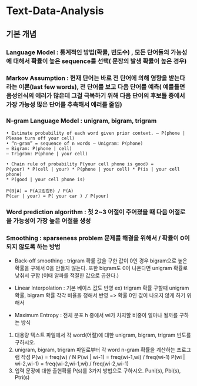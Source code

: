 # Text-Data-Analysis

## 기본 개념

### Language Model : 통계적인 방법(확률, 빈도수) , 모든 단어들의 가능성에 대해서 확률이 높은 sequence를 선택( 문장의 발생 확률이 높은 경우)
 
### Markov Assumption : 현재 단어는 바로 전 단어에 의해 영향을 받는다 라는 이론(last few words), 전 단어를 보고 다음 단어를 예측( 예를들면 음성인식의 에러가 많은데 그걸 극복하기 위해 다음 단어의 후보들 중에서 가장 가능성 많은 단어를 추측해서 에러를 줄임)
 
### N-gram Language Model : unigram, bigram, trigram

```
• Estimate probability of each word given prior context. – P(phone | Please turn off your cell)
• “n-gram” = sequence of n words – Unigram: P(phone)
– Bigram: P(phone | cell)
– Trigram: P(phone | your cell)
```
```
• Chain rule of probability P(your cell phone is good) =
P(your) * P(cell | your) * P(phone | your cell) * P(is | your cell phone)
* P(good | your cell phone is)
```
```
P(B|A) = P(A교집합B) / P(A)
P(car | your) = P( your car ) / P(your)
```
### Word prediction algorithm : 첫 2~3 어절이 주어졌을 때 다음 어절로 올 가능성이 가장 높은 어절을 생성
 
### Smoothing : sparseness problem 문제를 해결을 위해서 / 확률이 0이 되지 않도록 하는 방법
 - Back-off smoothing : trigram 확률 값을 구한 값이 0인 경우 bigram으로 높은 확률을 구해서 0을 만들지 않는다. 또한 bigram도 0이 나온다면 unigram 확률로 낮춰서 구함 (이때 알파를 적절한 값으로 곱한다.)
 
 - Linear Interpolation : 기본 베이스 값도 반영 ex) trigram 확률 구할때 unigram 확률, bigram 확률 각각 비율을 정해서 반영
 => 확률 0인 값이 나오지 않게 하기 위해서
 
 - Maximum Entropy : 전체 분포 h 중에서 wi가 차지할 비중이 얼마나 될까를 구하는 방식


1) 대용량 텍스트 파일에서 각 word(어절)에 대한 unigram, bigram, trigram 빈도를 구하시오.
2) unigram, bigram, trigram 파일로부터 각 word n-gram 확률을 계산하는 프로그램 작성
    P(w) = freq(w) / N
    P(wi | wi-1) = freq(wi-1,wi) / freq(wi-1)
    P(wi | wi-2,wi-1) = freq(wi-2,wi-1,wi) / freq(wi-2,wi-1)
3) 입력 문장에 대한 출현확률 P(s)를 3가지 방법으로 구하시오.
    Puni(s), Pbi(s), Ptri(s)
